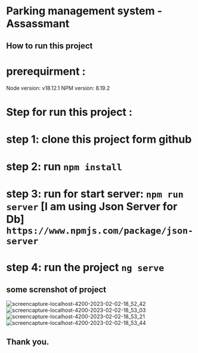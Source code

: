 # Parking management system - Assassmant


## How to run this project
# prerequirment : 
Node version: v18.12.1
NPM version: 8.19.2
# Step for run this project :
# step 1: clone this project form github 
# step 2: run `npm install`
# step 3: run for start server: `npm run server` [I am using Json Server for Db] `https://www.npmjs.com/package/json-server`
# step 4: run the project `ng serve`

## some screnshot of project
![screencapture-localhost-4200-2023-02-02-18_52_42](https://user-images.githubusercontent.com/52581945/216331024-fd62bb36-8de7-48ea-a535-022071d9abe4.png)
![screencapture-localhost-4200-2023-02-02-18_53_03](https://user-images.githubusercontent.com/52581945/216331036-8df8567e-91d3-4f9a-afd2-c070d117e671.png)
![screencapture-localhost-4200-2023-02-02-18_53_21](https://user-images.githubusercontent.com/52581945/216331046-2857cf63-5f89-4b05-b92f-6f9bf0c31518.png)
![screencapture-localhost-4200-2023-02-02-18_53_44](https://user-images.githubusercontent.com/52581945/216331056-1cb8d74e-5881-4797-b793-49c5900c0ac7.png)


## Thank you.


